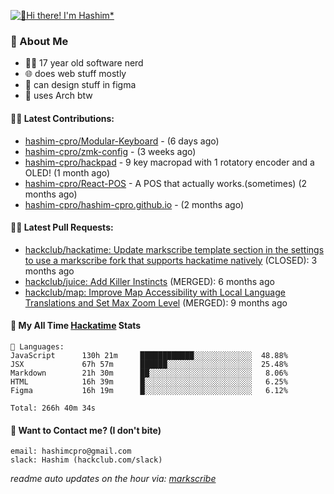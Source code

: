 [![👋Hi there! I'm Hashim*](/assets/intro.gif "Go To hashim-ali.work")](https://hashim-ali.work)

### 📖 About Me
- 👨‍💻 17 year old software nerd
- 🌐 does web stuff mostly
- 🎨 can design stuff in figma
- 🐧 uses Arch btw

#### 👷‍♂️ Latest Contributions:
- [hashim-cpro/Modular-Keyboard](https://github.com/hashim-cpro/Modular-Keyboard) -  (6 days ago)
- [hashim-cpro/zmk-config](https://github.com/hashim-cpro/zmk-config) -  (3 weeks ago)
- [hashim-cpro/hackpad](https://github.com/hashim-cpro/hackpad) - 9 key macropad with 1 rotatory encoder and a OLED! (1 month ago)
- [hashim-cpro/React-POS](https://github.com/hashim-cpro/React-POS) - A POS that actually works.(sometimes) (2 months ago)
- [hashim-cpro/hashim-cpro.github.io](https://github.com/hashim-cpro/hashim-cpro.github.io) -  (2 months ago)

#### 🧑‍💻 Latest Pull Requests:
- [hackclub/hackatime: Update markscribe template section in the settings to use a markscribe fork that supports hackatime natively](https://github.com/hackclub/hackatime/pull/258) (CLOSED): 3 months ago
- [hackclub/juice: Add  Killer Instincts](https://github.com/hackclub/juice/pull/248) (MERGED): 6 months ago
- [hackclub/map: Improve Map Accessibility with Local Language Translations and Set Max Zoom Level](https://github.com/hackclub/map/pull/12) (MERGED): 9 months ago

#### 📡 My All Time [Hackatime](https://hackatime.hackclub.com) Stats
```
💾 Languages:
JavaScript      130h 21m     ████████████░░░░░░░░░░░░░  48.88%
JSX             67h 57m      ██████░░░░░░░░░░░░░░░░░░░  25.48%
Markdown        21h 30m      ██░░░░░░░░░░░░░░░░░░░░░░░   8.06%
HTML            16h 39m      █░░░░░░░░░░░░░░░░░░░░░░░░   6.25%
Figma           16h 19m      █░░░░░░░░░░░░░░░░░░░░░░░░   6.12%

Total: 266h 40m 34s
```
#### 📮 Want to Contact me? (I don't bite)
```
email: hashimcpro@gmail.com
slack: Hashim (hackclub.com/slack)
```
_readme auto updates on the hour via: [markscribe](https://github.com/hashim-cpro/markscribe)_